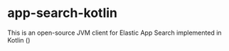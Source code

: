 # app-search-kotlin
This is an open-source JVM client for Elastic App Search implemented in Kotlin ()
